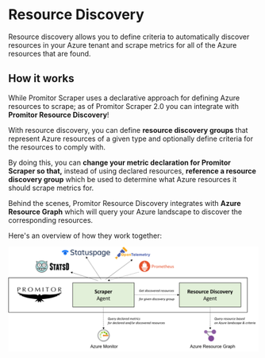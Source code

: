 # Resource Discovery

Resource discovery allows you to define criteria to automatically discover resources in your Azure tenant and scrape metrics for all of the Azure resources that are found.

## How it works

While Promitor Scraper uses a declarative approach for defining Azure resources to scrape; as of Promitor Scraper 2.0 you can integrate with **Promitor Resource Discovery**!

With resource discovery, you can define **resource discovery groups** that represent Azure resources of a given type and optionally define criteria for the resources to comply with.

By doing this, you can **change your metric declaration for Promitor Scraper so that,** instead of using declared resources, **reference a resource discovery group** which be used to determine what Azure resources it should scrape metrics for.

Behind the scenes, Promitor Resource Discovery integrates with **Azure Resource Graph** which will query your Azure landscape to discover the corresponding resources.

Here's an overview of how they work together:

![Promitor Scraper with resource discovery](./../media/concepts/how-it-works-with-discovery.png)
